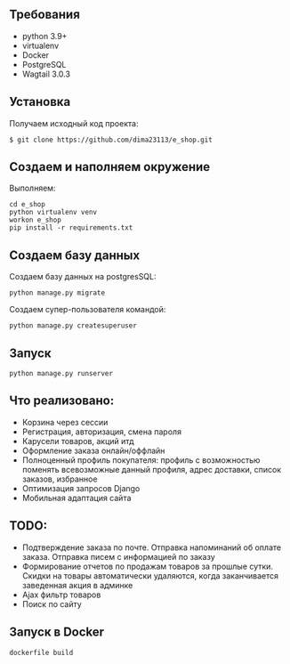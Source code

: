 ## Требования

- python 3.9+
- virtualenv
- Docker
- PostgreSQL
- Wagtail 3.0.3

## Установка

Получаем исходный код проекта:
```
$ git clone https://github.com/dima23113/e_shop.git
```
## Создаем и наполняем окружение
Выполняем:
```
cd e_shop 
python virtualenv venv
workon e_shop
pip install -r requirements.txt
```
## Создаем базу данных
Создаем базу данных на postgresSQL:
```
python manage.py migrate
```
Создаем супер-пользователя командой:
```
python manage.py createsuperuser
```
## Запуск
```
python manage.py runserver
```

## Что реализовано: 
- Корзина через сессии
- Регистрация, авторизация, смена пароля
- Карусели товаров, акций итд 
- Оформление заказа онлайн/оффлайн
- Полноценный профиль покупателя: профиль с возможностью поменять всевозможные данный профиля, адрес доставки, список заказов, избранное
- Оптимизация запросов Django
- Мобильная адаптация сайта
## TODO: 
- Подтверждение заказа по почте. Отправка напоминаний об оплате заказа. Отправка писем с информацией по заказу
- Формирование отчетов по продажам товаров за прошлые сутки. Скидки на товары автоматически удаляются, когда заканчивается заведенная акция в админке
- Ajax фильтр товаров
- Поиск по сайту

## Запуск в Docker
```
dockerfile build
```
